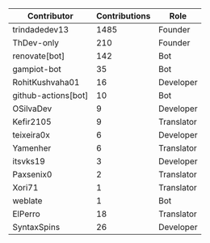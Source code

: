 | Contributor | Contributions | Role |
| ------------ | -------------- | ---- |
| trindadedev13 | 1485 | Founder |
| ThDev-only | 210 | Founder |
| renovate[bot] | 142 | Bot |
| gampiot-bot | 35 | Bot |
| RohitKushvaha01 | 16 | Developer |
| github-actions[bot] | 10 | Bot |
| OSilvaDev | 9 | Developer |
| Kefir2105 | 9 | Translator |
| teixeira0x | 6 | Developer |
| Yamenher | 6 | Translator |
| itsvks19 | 3 | Developer |
| Paxsenix0 | 2 | Translator |
| Xori71 | 1 | Translator |
| weblate | 1 | Bot |
| ElPerro | 18 | Translator |
| SyntaxSpins | 26 | Developer |
